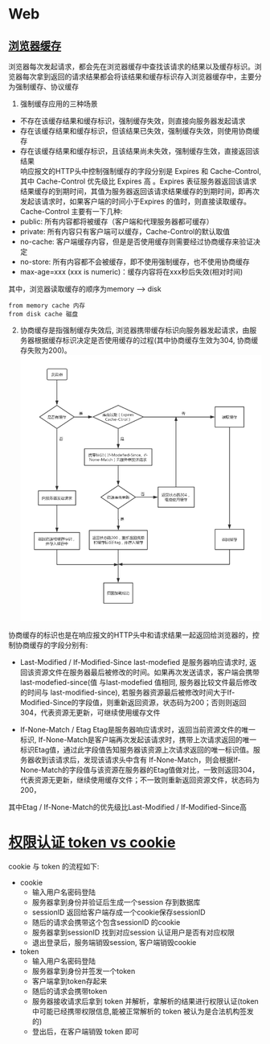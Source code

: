 # Web

## [浏览器缓存](https://juejin.im/entry/5ad86c16f265da505a77dca4)
浏览器每次发起请求，都会先在浏览器缓存中查找该请求的结果以及缓存标识。浏览器每次拿到返回的请求结果都会将该结果和缓存标识存入浏览器缓存中，主要分为强制缓存、协议缓存

1. 强制缓存应用的三种场景
- 不存在该缓存结果和缓存标识，强制缓存失效，则直接向服务器发起请求
- 存在该缓存结果和缓存标识，但该结果已失效，强制缓存失效，则使用协商缓存
- 存在该缓存结果和缓存标识，且该结果尚未失效，强制缓存生效，直接返回该结果  
响应报文的HTTP头中控制强制缓存的字段分别是 Expires 和 Cache-Control, 其中 Cache-Control 优先级比 Expires 高
。Expires 表征服务器返回该请求结果缓存的到期时间，其值为服务器返回该请求结果缓存的到期时间，即再次发起该请求时，如果客户端的时间小于Expires 的值时，则直接读取缓存。Cache-Control 主要有一下几种:
- public: 所有内容都将被缓存（客户端和代理服务器都可缓存）
- private: 所有内容只有客户端可以缓存，Cache-Control的默认取值
- no-cache: 客户端缓存内容，但是是否使用缓存则需要经过协商缓存来验证决定
- no-store: 所有内容都不会被缓存，即不使用强制缓存，也不使用协商缓存
- max-age=xxx (xxx is numeric)：缓存内容将在xxx秒后失效(相对时间)

其中，浏览器读取缓存的顺序为memory –> disk
```
from memory cache 内存
from disk cache 磁盘
```

2. 协商缓存是指强制缓存失效后, 浏览器携带缓存标识向服务器发起请求，由服务器根据缓存标识决定是否使用缓存的过程(其中协商缓存生效为304, 协商缓存失败为200)。
![window](../../public/image/缓存机制.png "缓存机制")

协商缓存的标识也是在响应报文的HTTP头中和请求结果一起返回给浏览器的，控制协商缓存的字段分别有:
- Last-Modified / If-Modified-Since
last-modefied 是服务器响应请求时, 返回该资源文件在服务器最后被修改的时间。如果再次发送请求，客户端会携带last-modefied-since(值 与last-modefied 值相同, 服务器比较文件最后修改的时间与 last-modified-since), 若服务器资源最后被修改时间大于If-Modified-Since的字段值，则重新返回资源，状态码为200；否则则返回304，代表资源无更新，可继续使用缓存文件

- If-None-Match / Etag
Etag是服务器响应请求时，返回当前资源文件的唯一标识, If-None-Match是客户端再次发起该请求时，携带上次请求返回的唯一标识Etag值，通过此字段值告知服务器该资源上次请求返回的唯一标识值。服务器收到该请求后，发现该请求头中含有 If-None-Match，则会根据If-None-Match的字段值与该资源在服务器的Etag值做对比，一致则返回304，代表资源无更新，继续使用缓存文件；不一致则重新返回资源文件，状态码为200， 

其中Etag / If-None-Match的优先级比Last-Modified / If-Modified-Since高


# [权限认证 token vs cookie](https://github.com/huanqingli/life-note/blob/master/%E5%8E%9F%E5%88%9B%E6%96%87%E7%AB%A0/%E6%8A%80%E6%9C%AF%E7%B1%BB/%E6%9D%83%E9%99%90%E8%AE%A4%E8%AF%81(cookie-vs-token).md)
cookie 与 token 的流程如下:  
- cookie
	- 输入用户名密码登陆
	- 服务器拿到身份并验证后生成一个session 存到数据库
	- sessionID 返回给客户端存成一个cookie保存sessionID
	- 随后的请求会携带这个包含sessionID 的cookie
	- 服务器拿到sessionID 找到对应session 认证用户是否有对应权限
	- 退出登录后，服务端销毁session, 客户端销毁cookie
- token
	- 输入用户名密码登陆
	- 服务器拿到身份并签发一个token
	- 客户端拿到token存起来
	- 随后的请求会携带token
	- 服务器接收请求后拿到 token 并解析，拿解析的结果进行权限认证(token中可能已经携带权限信息,能被正常解析的 token 被认为是合法机构签发的)
	- 登出后，在客户端销毁 token 即可